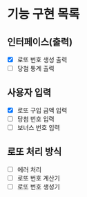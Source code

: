 # 기능 구현 목록

## 인터페이스(출력)
- [x] 로또 번호 생성 출력
- [ ] 당첨 통계 출력

## 사용자 입력
- [x] 로또 구입 금액 입력
- [ ] 당첨 번호 입력
- [ ] 보너스 번호 입력

## 로또 처리 방식
- [ ] 에러 처리
- [ ] 로또 번호 계산기
- [ ] 로또 번호 생성기